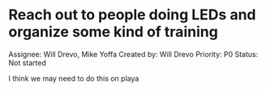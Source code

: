 # Reach out to people doing LEDs and organize some kind of training

Assignee: Will Drevo, Mike Yoffa
Created by: Will Drevo
Priority: P0
Status: Not started

I think we may need to do this on playa